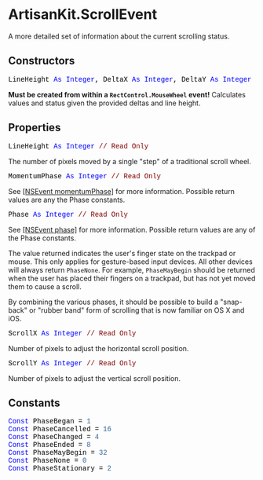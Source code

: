 # ArtisanKit.ScrollEvent

A more detailed set of information about the current scrolling status.

## Constructors

<pre><span style="font-family: 'source-code-pro', 'menlo', 'courier', monospace; color: #000000;">LineHeight <span style="color: #0000FF;">As</span> <span style="color: #0000FF;">Integer</span>, DeltaX <span style="color: #0000FF;">As</span> <span style="color: #0000FF;">Integer</span>, DeltaY <span style="color: #0000FF;">As</span> <span style="color: #0000FF;">Integer</span></span></pre>
**Must be created from within a `RectControl.MouseWheel` event!**
Calculates values and status given the provided deltas and line height.

## Properties

<pre id="property.lineheight"><span style="font-family: 'source-code-pro', 'menlo', 'courier', monospace; color: #000000;">LineHeight <span style="color: #0000FF;">As</span> <span style="color: #0000FF;">Integer</span> <span style="color: #800000;">// Read Only</span></span></pre>
The number of pixels moved by a single "step" of a traditional scroll wheel.

<pre id="property.momentumphase"><span style="font-family: 'source-code-pro', 'menlo', 'courier', monospace; color: #000000;">MomentumPhase <span style="color: #0000FF;">As</span> <span style="color: #0000FF;">Integer</span> <span style="color: #800000;">// Read Only</span></span></pre>
See [[NSEvent momentumPhase]](https://developer.apple.com/library/mac/documentation/Cocoa/Reference/ApplicationKit/Classes/NSEvent_Class/#//apple_ref/occ/instp/NSEvent/momentumPhase) for more information. Possible return values are any the Phase constants.

<pre id="property.phase"><span style="font-family: 'source-code-pro', 'menlo', 'courier', monospace; color: #000000;">Phase <span style="color: #0000FF;">As</span> <span style="color: #0000FF;">Integer</span> <span style="color: #800000;">// Read Only</span></span></pre>
See [[NSEvent phase]](https://developer.apple.com/library/mac/documentation/Cocoa/Reference/ApplicationKit/Classes/NSEvent_Class/#//apple_ref/occ/instp/NSEvent/phase) for more information. Possible return values are any of the Phase constants.

The value returned indicates the user's finger state on the trackpad or mouse. This only applies for gesture-based input devices. All other devices will always return `PhaseNone`. For example, `PhaseMayBegin` should be returned when the user has placed their fingers on a trackpad, but has not yet moved them to cause a scroll.

By combining the various phases, it should be possible to build a "snap-back" or "rubber band" form of scrolling that is now familiar on OS X and iOS.

<pre id="property.scrollx"><span style="font-family: 'source-code-pro', 'menlo', 'courier', monospace; color: #000000;">ScrollX <span style="color: #0000FF;">As</span> <span style="color: #0000FF;">Integer</span> <span style="color: #800000;">// Read Only</span></span></pre>
Number of pixels to adjust the horizontal scroll position.

<pre id="property.scrolly"><span style="font-family: 'source-code-pro', 'menlo', 'courier', monospace; color: #000000;">ScrollY <span style="color: #0000FF;">As</span> <span style="color: #0000FF;">Integer</span> <span style="color: #800000;">// Read Only</span></span></pre>
Number of pixels to adjust the vertical scroll position.

## Constants

<pre><span style="font-family: 'source-code-pro', 'menlo', 'courier', monospace; color: #000000;"><span style="color: #0000FF;">Const</span> PhaseBegan = <span style="color: #336698;">1</span>
<span style="color: #0000FF;">Const</span> PhaseCancelled = <span style="color: #336698;">16</span>
<span style="color: #0000FF;">Const</span> PhaseChanged = <span style="color: #336698;">4</span>
<span style="color: #0000FF;">Const</span> PhaseEnded = <span style="color: #336698;">8</span>
<span style="color: #0000FF;">Const</span> PhaseMayBegin = <span style="color: #336698;">32</span>
<span style="color: #0000FF;">Const</span> PhaseNone = <span style="color: #336698;">0</span>
<span style="color: #0000FF;">Const</span> PhaseStationary = <span style="color: #336698;">2</span></span></pre>